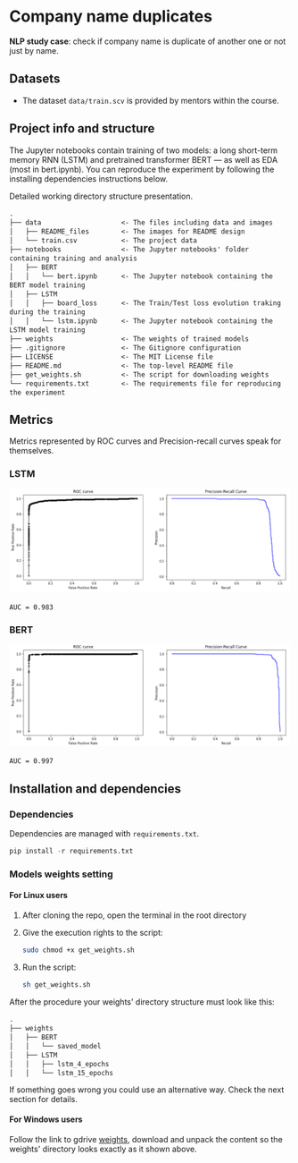 # Company name duplicates

**NLP study case**: check if company name is duplicate of another one or not just by name.

## Datasets

- The dataset `data/train.scv` is provided by mentors within the course.

## Project info and structure

The Jupyter notebooks contain training of two models: a long short-term memory RNN (LSTM) and pretrained transformer BERT — as well as EDA (most in bert.ipynb). You can reproduce the experiment by following the installing dependencies instructions below.

Detailed working directory structure presentation.

```text
.
├── data                    <- The files including data and images 
│   ├── README_files        <- The images for README design
│   └── train.csv           <- The project data
├── notebooks               <- The Jupyter notebooks' folder containing training and analysis
│   ├── BERT
│   │   └── bert.ipynb      <- The Jupyter notebook containing the BERT model training  
│   ├── LSTM              
│   │   ├── board_loss      <- The Train/Test loss evolution traking during the training
│   │   └── lstm.ipynb      <- The Jupyter notebook containing the LSTM model training  
├── weights                 <- The weights of trained models
├── .gitignore              <- The Gitignore configuration
├── LICENSE                 <- The MIT License file
├── README.md               <- The top-level README file
├── get_weights.sh          <- The script for downloading weights
└── requirements.txt        <- The requirements file for reproducing the experiment

```

## Metrics

Metrics represented by ROC curves and Precision-recall curves speak for themselves.

### LSTM

![LSTM results demonstration](/data/README_files/LSTM_results.PNG "LSTM results demonstration")

`AUC = 0.983`

### BERT

![BERT results demonstration](/data/README_files/BERT_results.PNG "BERT results demonstration")

`AUC = 0.997`

## Installation and dependencies

### Dependencies

Dependencies are managed with `requirements.txt`.

```python
pip install -r requirements.txt 
```

### Models weights setting

#### For Linux users

1. After cloning the repo, open the terminal in the root directory

2. Give the execution rights to the script:

    ```bash
    sudo chmod +x get_weights.sh
    ```

3. Run the script:

    ```bash
    sh get_weights.sh
    ```

After the procedure your weights' directory structure must look like this:

```text
.
├── weights
│   ├── BERT
│   │   └── saved_model
│   ├── LSTM
│   │   ├── lstm_4_epochs
│   │   └── lstm_15_epochs

```

If something goes wrong you could use an alternative way. Check the next section for details.

#### For Windows users

Follow the link to gdrive [weights](https://drive.google.com/drive/folders/1oG8aWS5Z2Dplg6Ixjb5tcfBUJStMaKUy?usp=sharing), download and unpack the content so the weights' directory looks exactly as it shown above.
